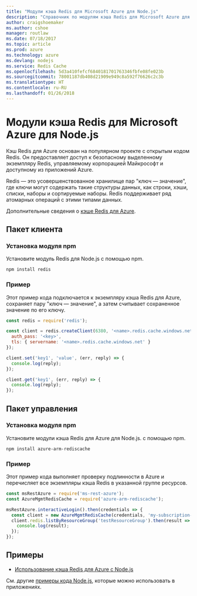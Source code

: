 ```yaml
---
title: "Модули кэша Redis для Microsoft Azure для Node.js"
description: "Справочник по модулям кэша Redis для Microsoft Azure для Node.js"
author: craigshoemaker
ms.author: cshoe
manager: routlaw
ms.date: 07/18/2017
ms.topic: article
ms.prod: azure
ms.technology: azure
ms.devlang: nodejs
ms.service: Redis Cache
ms.openlocfilehash: 5d3a410fefcf6840181701763346fbfe08fe023b
ms.sourcegitcommit: 78001187db408d21909e949c8a592f76626c2c3b
ms.translationtype: HT
ms.contentlocale: ru-RU
ms.lasthandoff: 01/26/2018
---
```

# <a name="azure-redis-cache-modules-for-nodejs"></a>Модули кэша Redis для Microsoft Azure для Node.js

Кэш Redis для Azure основан на популярном проекте с открытым кодом Redis. Он предоставляет доступ к безопасному выделенному экземпляру Redis, управляемому корпорацией Майкрософт и доступному из приложений Azure.

Redis — это усовершенствованное хранилище пар "ключ — значение", где ключи могут содержать такие структуры данных, как строки, хэши, списки, наборы и сортируемые наборы. Redis поддерживает ряд атомарных операций с этими типами данных.

Дополнительные сведения о [кэше Redis для Azure](https://docs.microsoft.com/azure/redis-cache/).

## <a name="client-package"></a>Пакет клиента

### <a name="install-the-npm-module"></a>Установка модуля npm

Установите модуль Redis для Node.js с помощью npm.

```bash
npm install redis
```

### <a name="example"></a>Пример

Этот пример кода подключается к экземпляру кэша Redis для Azure, сохраняет пару "ключ — значение", а затем считывает сохраненное значение по его ключу.

```javascript
const redis = require('redis');

const client = redis.createClient(6380, '<name>.redis.cache.windows.net', {
  auth_pass: '<key>',
  tls: { servername: '<name>.redis.cache.windows.net' }
});

client.set('key1', 'value', (err, reply) => {
  console.log(reply);
});

client.get('key1', (err, reply) => {
  console.log(reply);
});
```

## <a name="management-package"></a>Пакет управления

### <a name="install-the-npm-module"></a>Установка модуля npm

Установите модули кэша Redis для Azure для Node.js. с помощью npm.

```bash
npm install azure-arm-rediscache
```

### <a name="example"></a>Пример

Этот пример кода выполняет проверку подлинности в Azure и перечисляет все экземпляры кэша Redis в указанной группе ресурсов.

```javascript
const msRestAzure = require('ms-rest-azure');
const AzureMgmtRedisCache = require('azure-arm-rediscache');

msRestAzure.interactiveLogin().then(credentials => {
  const client = new AzureMgmtRedisCache(credentials, 'my-subscription-id');
  client.redis.listByResourceGroup('testResourceGroup').then(result => {
    console.log(result);
  });
});
```


## <a name="samples"></a>Примеры

* [Использование кэша Redis для Azure с Node.js](https://docs.microsoft.com/azure/redis-cache/cache-nodejs-get-started)

См. другие [примеры кода Node.js](https://azure.microsoft.com/resources/samples/?platform=nodejs), которые можно использовать в приложениях.
